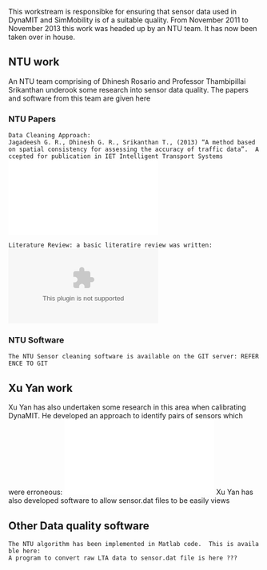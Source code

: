 This workstream is responsibke for ensuring that sensor data used in
DynaMIT and SimMobility is of a suitable quality. From November 2011 to
November 2013 this work was headed up by an NTU team. It has now been
taken over in house.

## NTU work

An NTU team comprising of Dhinesh Rosario and Professor Thambipillai
Srikanthan underook some research into sensor data quality. The papers
and software from this team are given here

### NTU Papers

`Data Cleaning Approach:`
`Jagadeesh G. R., Dhinesh G. R., Srikanthan T., (2013) “A method based on spatial consistency for assessing the accuracy of traffic data”.  Accepted for publication in IET Intelligent Transport Systems`
![<File:NTU>`   ``-``   ``spatial``   ``consistency``   ``for``
 ``assessing``   ``the``   ``accuracy``   ``of``   ``traffic``
 ``data``   ``-``
 ``2013.pdf`](NTU_-_spatial_consistency_for_assessing_the_accuracy_of_traffic_data_-_2013.pdf
"File:NTU - spatial consistency for assessing the accuracy of traffic data - 2013.pdf")

`Literature Review: a basic literatire review was written: `![<File:TrafficData_QC_Survey_Draft_1.docx>](TrafficData_QC_Survey_Draft_1.docx
"File:TrafficData_QC_Survey_Draft_1.docx")

### NTU Software

`The NTU Sensor cleaning software is available on the GIT server: REFERENCE TO GIT`

## Xu Yan work

Xu Yan has also undertaken some research in this area when calibrating
DynaMIT. He developed an approach to identify pairs of sensors which
were erroneous: ![<File:Sensor> Fusion and DynaMIT-R
Calibration.pdf](Sensor_Fusion_and_DynaMIT-R_Calibration.pdf
"File:Sensor Fusion and DynaMIT-R Calibration.pdf") Xu Yan has also
developed software to allow sensor.dat files to be easily views

## Other Data quality software

`The NTU algorithm has been implemented in Matlab code.  This is available here:`
`A program to convert raw LTA data to sensor.dat file is here ???`